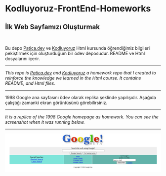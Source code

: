 # Kodluyoruz-FrontEnd-Homeworks

## İlk Web Sayfamızı Oluşturmak

<br >

Bu depo [Patica.dev](https://www.patika.dev/tr) ve [Kodluyoruz](https://www.kodluyoruz.org) Html kursunda öğrendiğimiz bilgileri pekiştirmek için oluşturduğum bir ödev deposudur. README ve Html dosyalarını içerir.

---

_This repo is [Patica.dev](https://www.patika.dev/tr) and [Kodluyoruz](https://www.kodluyoruz.org) a homework repo that I created to reinforce the knowledge we learned in the Html course. It contains README, and Html files._

---

1998 Google ana sayfasını ödev olarak replika şeklinde yapılışıdır. Aşağıda çalıştığı zamanki ekran görüntüsünü görebilirsiniz.

---

_It is a replica of the 1998 Google homepage as homework. You can see the screenshot when it was running below._

---

![Preview](https://raw.githubusercontent.com/Kodluyoruz/taskforce/main/css/cssodev3/figures/googlehomepage.png)
